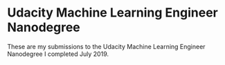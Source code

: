 # Udacity Machine Learning Engineer Nanodegree

These are my submissions to the Udacity Machine Learning Engineer Nanodegree I completed July 2019.
